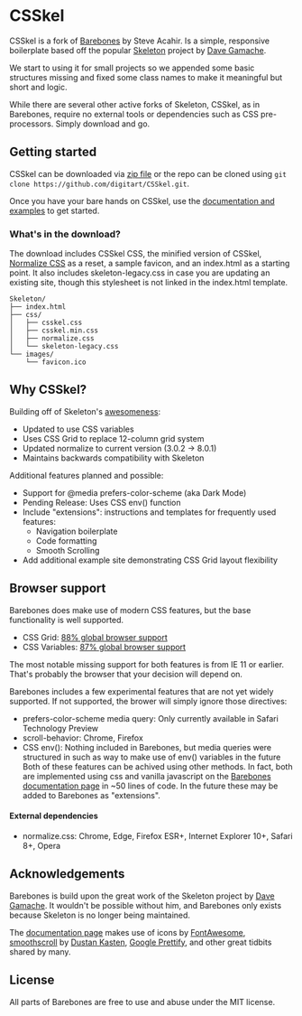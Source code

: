# CSSkel
CSSkel is a fork of [Barebones](https://acahir.github.io/Barebones/) by Steve Acahir.
Is a simple, responsive boilerplate based off the popular [Skeleton](http://getskeleton.com) project by [Dave Gamache](https://twitter.com/dhg).

We start to using it for small projects so we appended some basic structures missing and fixed some class names to make it meaningful but short and logic.

While there are several other active forks of Skeleton, CSSkel, as in Barebones, require no external tools or dependencies such as CSS pre-processors. Simply download and go.

## Getting started


CSSkel can be downloaded via [zip file](https://github.com/digitart/CSSkel/archive/master.zip) or the repo can be cloned using `git clone https://github.com/digitart/CSSkel.git`.

Once you have your bare hands on CSSkel, use the [documentation and examples](https://digitart.github.io/CSSkel/) to get started.


### What's in the download?

The download includes CSSkel CSS, the minified version of CSSkel, [Normalize CSS](https://github.com/necolas/normalize.css/) as a reset, a sample favicon, and an index.html as a starting point. It also includes skeleton-legacy.css in case you are updating an existing site, though this stylesheet is not linked in the index.html template.

```
Skeleton/
├── index.html
├── css/
│   ├── csskel.css
│   ├── csskel.min.css
│   ├── normalize.css
│   └── skeleton-legacy.css
└── images/
    └── favicon.ico

```

## Why CSSkel?

Building off of Skeleton's [awesomeness](https://github.com/dhg/Skeleton#why-its-awesome):
- Updated to use CSS variables
- Uses CSS Grid to replace 12-column grid system
- Updated normalize to current version (3.0.2 -> 8.0.1)
- Maintains backwards compatibility with Skeleton

Additional features planned and possible:
- Support for @media prefers-color-scheme (aka Dark Mode)
- Pending Release: Uses CSS env() function
- Include "extensions": instructions and templates for frequently used features:
    - Navigation boilerplate
    - Code formatting
    - Smooth Scrolling
- Add additional example site demonstrating CSS Grid layout flexibility
    



## Browser support

Barebones does make use of modern CSS features, but the base functionality is well supported.

- CSS Grid: [88% global browser support](https://caniuse.com/#feat=css-grid)
- CSS Variables: [87% global browser support](https://caniuse.com/#feat=css-variables)

The most notable missing support for both features is from IE 11 or earlier. That's probably the browser that your decision will depend on.

Barebones includes a few experimental features that are not yet widely supported. If not supported, the brower will simply ignore those directives:
- prefers-color-scheme media query: Only currently available in Safari Technology Preview
- scroll-behavior: Chrome, Firefox
- CSS env(): Nothing included in Barebones, but media queries were structured in such as way to make use of env() variables in the future
Both of these features can be achived using other methods. In fact, both are implemented using css and vanilla javascript on the [Barebones documentation page](https://acahir.github.io/Barebones/) in ~50 lines of code. In the future these may be added to Barebones as "extensions".

#### External dependencies

- normalize.css: Chrome, Edge, Firefox ESR+, Internet Explorer 10+, Safari 8+, Opera


## Acknowledgements

Barebones is build upon the great work of the Skeleton project by [Dave Gamache](https://twitter.com/dhg). It wouldn't be possible without him, and Barebones only exists because Skeleton is no longer being maintained.

The [documentation page](https://acahir.github.io/Barebones/) makes use of icons by [FontAwesome](https://fontawesome.com), [smoothscroll](https://github.com/iamdustan/smoothscroll) by [Dustan Kasten](https://github.com/iamdustan), [Google Prettify](https://code.google.com/p/google-code-prettify/), and other great tidbits shared by many.


## License

All parts of Barebones are free to use and abuse under the MIT license.


